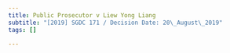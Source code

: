 ```yaml
---
title: Public Prosecutor v Liew Yong Liang
subtitle: "[2019] SGDC 171 / Decision Date: 20\_August\_2019"
tags: []

---
```

